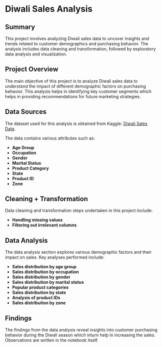 # Diwali Sales Analysis

## Summary

This project involves analyzing Diwali sales data to uncover insights and trends related to customer demographics and purchasing behavior. The analysis includes data cleaning and transformation, followed by exploratory data analysis and visualization.

## Project Overview

The main objective of this project is to analyze Diwali sales data to understand the impact of different demographic factors on purchasing behavior. This analysis helps in identifying key customer segments which helps in providing recommendations for future marketing strategies.

## Data Sources
The dataset used for this analysis is obtained from Kaggle: [Diwali Sales Data]( https://www.kaggle.com/datasets/nageshbait/diwali-sales-data).

The data contains various attributes such as:

- **Age Group**
- **Occupation**
- **Gender**
- **Marital Status**
- **Product Category**
- **State**
- **Product ID**
- **Zone**

## Cleaning + Transformation

Data cleaning and transformation steps undertaken in this project include:

- **Handling missing values**
- **Filtering out irrelevant columns**

## Data Analysis

The data analysis section explores various demographic factors and their impact on sales. Key analyses performed include:

- **Sales distribution by age group**
- **Sales distribution by occupation**
- **Sales distribution by gender**
- **Sales distribution by marital status**
- **Popular product categories**
- **Sales distribution by state**
- **Analysis of product IDs**
- **Sales distribution by zone**

## Findings

The findings from the data analysis reveal insights into customer purchasing behavior during the Diwali season which inturn help in increasing the sales. Observations are written in the notebook itself.